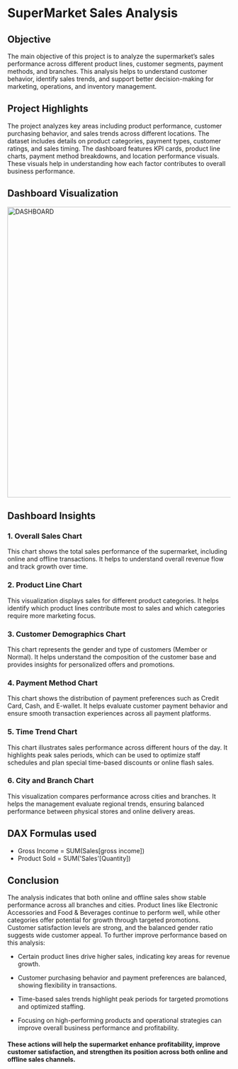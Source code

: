 # SuperMarket Sales Analysis
## Objective
The main objective of this project is to analyze the supermarket’s sales performance across different product lines, customer segments, payment methods, and branches. This analysis helps to understand customer behavior, identify sales trends, and support better decision-making for marketing, operations, and inventory management.
## Project Highlights
The project analyzes key areas including product performance, customer purchasing behavior, and sales trends across different locations. The dataset includes details on product categories, payment types, customer ratings, and sales timing. The dashboard features KPI cards, product line charts, payment method breakdowns, and location performance visuals. These visuals help in understanding how each factor contributes to overall business performance.
## Dashboard Visualization
<img width="1167" height="655" alt="DASHBOARD" src="https://github.com/user-attachments/assets/8f01fde4-a79c-4541-a0b2-79b59f46d62d" />

## Dashboard Insights
### 1. Overall Sales Chart
This chart shows the total sales performance of the supermarket, including online and offline transactions. It helps to understand overall revenue flow and track growth over time.

### 2. Product Line Chart
This visualization displays sales for different product categories. It helps identify which product lines contribute most to sales and which categories require more marketing focus.

### 3. Customer Demographics Chart
This chart represents the gender and type of customers (Member or Normal). It helps understand the composition of the customer base and provides insights for personalized offers and promotions.

### 4. Payment Method Chart
This chart shows the distribution of payment preferences such as Credit Card, Cash, and E-wallet. It helps evaluate customer payment behavior and ensure smooth transaction experiences across all payment platforms.

### 5. Time Trend Chart
This chart illustrates sales performance across different hours of the day. It highlights peak sales periods, which can be used to optimize staff schedules and plan special time-based discounts or online flash sales.

### 6. City and Branch Chart
This visualization compares performance across cities and branches. It helps the management evaluate regional trends, ensuring balanced performance between physical stores and online delivery areas.

## DAX Formulas used
- Gross Income = SUM(Sales[gross income])
- Product Sold = SUM('Sales'[Quantity])

## Conclusion
The analysis indicates that both online and offline sales show stable performance across all branches and cities. Product lines like Electronic Accessories and Food & Beverages continue to perform well, while other categories offer potential for growth through targeted promotions. Customer satisfaction levels are strong, and the balanced gender ratio suggests wide customer appeal.
To further improve performance based on this analysis:

- Certain product lines drive higher sales, indicating key areas for revenue growth.

- Customer purchasing behavior and payment preferences are balanced, showing flexibility in transactions.

- Time-based sales trends highlight peak periods for targeted promotions and optimized staffing.

- Focusing on high-performing products and operational strategies can improve overall business performance and profitability.

#### These actions will help the supermarket enhance profitability, improve customer satisfaction, and strengthen its position across both online and offline sales channels.
